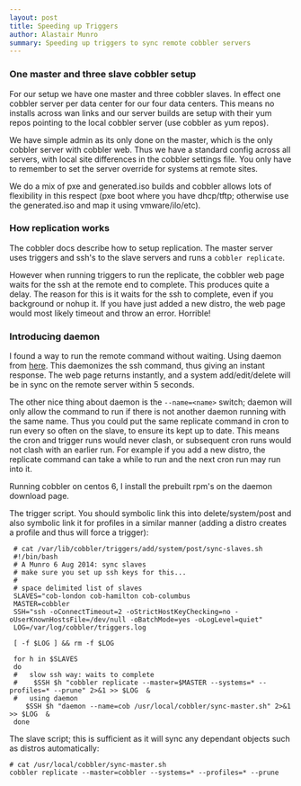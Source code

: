 ```yaml
---
layout: post
title: Speeding up Triggers
author: Alastair Munro
summary: Speeding up triggers to sync remote cobbler servers
---
```


###  One master and three slave cobbler setup

For our setup we have one master and three cobbler slaves. In effect one cobbler server per data center for our four
data centers. This means no installs across wan links and our server builds are setup with their yum repos pointing to
the local cobbler server (use cobbler as yum repos). 

We have simple admin as its only done on the master, which is the only cobbler server with cobbler web. Thus we have a
standard config across all servers, with local site differences in the cobbler settings file. You only have to remember
to set the server override for systems at remote sites. 

We do a mix of pxe and generated.iso builds and cobbler allows lots of flexibility in this respect (pxe boot where you
have dhcp/tftp; otherwise use the generated.iso and map it using vmware/ilo/etc).

### How replication works

The cobbler docs describe how to setup replication. The master server uses triggers and ssh's to the slave servers and
runs a `cobbler replicate`.

However when running triggers to run the replicate, the cobbler web page waits for the ssh at the remote end to
complete. This produces quite a delay. The reason for this is it waits for the ssh to complete, even if you background
or nohup it. If you have just added a new distro, the web page would most likely timeout and throw an error. Horrible!

### Introducing daemon

I found a way to run the remote command without waiting. Using daemon from [here](http://libslack.org/daemon/). This
daemonizes the ssh command, thus giving an instant response. The web page returns instantly, and a system
add/edit/delete will be in sync on the remote server within 5 seconds.

The other nice thing about daemon is the `--name=<name>` switch; daemon will only allow the command to run if there is
not another daemon running with the same name. Thus you could put the same replicate command in cron to run every so
often on the slave, to ensure its kept up to date. This means the cron and trigger runs would never clash, or subsequent
cron runs would not clash with an earlier run. For example if you add a new distro, the replicate command can take a
while to run and the next cron run may run into it.

Running cobbler on centos 6, I install the prebuilt rpm's on the daemon download page.

The trigger script. You should symbolic link this into delete/system/post and also symbolic link it for profiles in a
similar manner (adding a distro creates a profile and thus will force a trigger):

     # cat /var/lib/cobbler/triggers/add/system/post/sync-slaves.sh
     #!/bin/bash
     # A Munro 6 Aug 2014: sync slaves
     # make sure you set up ssh keys for this...
     # 
     # space delimited list of slaves
     SLAVES="cob-london cob-hamilton cob-columbus
     MASTER=cobbler
     SSH="ssh -oConnectTimeout=2 -oStrictHostKeyChecking=no -oUserKnownHostsFile=/dev/null -oBatchMode=yes -oLogLevel=quiet"
     LOG=/var/log/cobbler/triggers.log

     [ -f $LOG ] && rm -f $LOG

     for h in $SLAVES
     do
     #   slow ssh way: waits to complete
     #    $SSH $h "cobbler replicate --master=$MASTER --systems=* --profiles=* --prune" 2>&1 >> $LOG  &
     #   using daemon
        $SSH $h "daemon --name=cob /usr/local/cobbler/sync-master.sh" 2>&1 >> $LOG  &
     done

The slave script; this is sufficient as it will sync any dependant objects such as distros automatically:

    # cat /usr/local/cobbler/sync-master.sh
    cobbler replicate --master=cobbler --systems=* --profiles=* --prune
